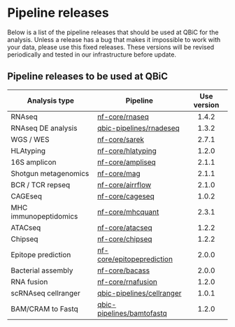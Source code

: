 # Pipeline releases

Below is a list of the pipeline releases that should be used at QBiC for the analysis.
Unless a release has a bug that makes it impossible to work with your data, please use this fixed releases.
These versions will be revised periodically and tested in our infrastructure before update.

## Pipeline releases to be used at QBiC

| Analysis type         | Pipeline                                                                  | Use version |
| --------------------- | ------------------------------------------------------------------------- | :---------: |
| RNAseq                | [nf-core/rnaseq](https://nf-co.re/rnaseq/1.4.2)                           |    1.4.2    |
| RNAseq DE analysis    | [qbic-pipelines/rnadeseq](https://github.com/qbic-pipelines/rnadeseq)     |    1.3.2    |
| WGS / WES             | [nf-core/sarek](https://nf-co.re/sarek/2.7.1)                             |    2.7.1    |
| HLAtyping             | [nf-core/hlatyping](https://nf-co.re/hlatyping/1.2.0)                     |    1.2.0    |
| 16S amplicon          | [nf-core/ampliseq](https://nf-co.re/ampliseq/2.1.1)                       |    2.1.1    |
| Shotgun metagenomics  | [nf-core/mag](https://nf-co.re/mag/2.1.1)                                 |    2.1.1    |
| BCR / TCR repseq      | [nf-core/airrflow](https://nf-co.re/airrflow/2.1.0)                       |    2.1.0    |
| CAGEseq               | [nf-core/cageseq](https://nf-co.re/cageseq/1.0.2)                         |    1.0.2    |
| MHC immunopeptidomics | [nf-core/mhcquant](https://nf-co.re/mhcquant/2.3.1)                       |    2.3.1    |
| ATACseq               | [nf-core/atacseq](https://nf-co.re/atacseq/1.2.2)                         |    1.2.2    |
| Chipseq               | [nf-core/chipseq](https://nf-co.re/chipseq/1.2.2)                         |    1.2.2    |
| Epitope prediction    | [nf-core/epitopeprediction](https://nf-co.re/epitopeprediction/2.0.0)     |    2.0.0    |
| Bacterial assembly    | [nf-core/bacass](https://nf-co.re/bacass/2.0.0)                           |    2.0.0    |
| RNA fusion            | [nf-core/rnafusion](https://nf-co.re/rnafusion/1.2.0)                     |    1.2.0    |
| scRNAseq cellranger   | [qbic-pipelines/cellranger](https://github.com/qbic-pipelines/cellranger) |    1.0.1    |
| BAM/CRAM to Fastq     | [qbic-pipelines/bamtofastq](https://github.com/qbic-pipelines/bamtofastq) |    1.2.0    |
